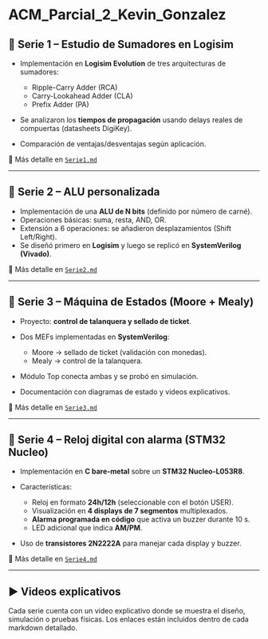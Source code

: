 # ACM_Parcial_2_Kevin_Gonzalez

## 📘 Serie 1 – Estudio de Sumadores en Logisim

* Implementación en **Logisim Evolution** de tres arquitecturas de sumadores:

  * Ripple-Carry Adder (RCA)
  * Carry-Lookahead Adder (CLA)
  * Prefix Adder (PA)
* Se analizaron los **tiempos de propagación** usando delays reales de compuertas (datasheets DigiKey).
* Comparación de ventajas/desventajas según aplicación.

📄 Más detalle en [`Serie1.md`](./Serie1.md)

---

## 📘 Serie 2 – ALU personalizada

* Implementación de una **ALU de N bits** (definido por número de carné).
* Operaciones básicas: suma, resta, AND, OR.
* Extensión a 6 operaciones: se añadieron desplazamientos (Shift Left/Right).
* Se diseñó primero en **Logisim** y luego se replicó en **SystemVerilog (Vivado)**.

📄 Más detalle en [`Serie2.md`](./Serie2.md)

---

## 📘 Serie 3 – Máquina de Estados (Moore + Mealy)

* Proyecto: **control de talanquera y sellado de ticket**.
* Dos MEFs implementadas en **SystemVerilog**:

  * Moore → sellado de ticket (validación con monedas).
  * Mealy → control de la talanquera.
* Módulo Top conecta ambas y se probó en simulación.
* Documentación con diagramas de estado y videos explicativos.

📄 Más detalle en [`Serie3.md`](./Serie3.md)

---

## 📘 Serie 4 – Reloj digital con alarma (STM32 Nucleo)

* Implementación en **C bare-metal** sobre un **STM32 Nucleo-L053R8**.
* Características:

  * Reloj en formato **24h/12h** (seleccionable con el botón USER).
  * Visualización en **4 displays de 7 segmentos** multiplexados.
  * **Alarma programada en código** que activa un buzzer durante 10 s.
  * LED adicional que indica **AM/PM**.
* Uso de **transistores 2N2222A** para manejar cada display y buzzer.

📄 Más detalle en [`Serie4.md`](./Serie4.md)

---

## ▶️ Videos explicativos

Cada serie cuenta con un video explicativo donde se muestra el diseño, simulación o pruebas físicas.
Los enlaces están incluidos dentro de cada markdown detallado.

